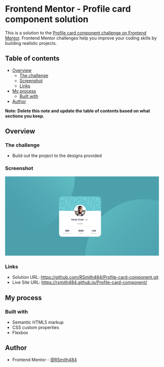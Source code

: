 # Frontend Mentor - Profile card component solution

This is a solution to the [Profile card component challenge on Frontend Mentor](https://www.frontendmentor.io/challenges/profile-card-component-cfArpWshJ). Frontend Mentor challenges help you improve your coding skills by building realistic projects. 

## Table of contents

- [Overview](#overview)
  - [The challenge](#the-challenge)
  - [Screenshot](#screenshot)
  - [Links](#links)
- [My process](#my-process)
  - [Built with](#built-with)
- [Author](#author)

**Note: Delete this note and update the table of contents based on what sections you keep.**

## Overview

### The challenge

- Build out the project to the designs provided

### Screenshot

![](./screenshot.png)

### Links

- Solution URL: https://github.com/RSmith484/Profile-card-component.git
- Live Site URL: https://rsmith484.github.io/Profile-card-component/

## My process

### Built with

- Semantic HTML5 markup
- CSS custom properties
- Flexbox

## Author

- Frontend Mentor - [@RSmith484](https://www.frontendmentor.io/profile/rsmith484)
